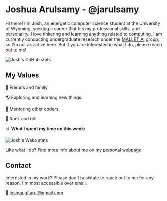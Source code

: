 # Joshua Arulsamy - @jarulsamy

Hi there! I'm Josh, an energetic computer science student at the University of
Wyoming, seeking a career that fits my professional skills, and personality.
I love tinkering and learning anything related to computing. I am currently
conducting undergraduate research under the [MALLET AI](http://mallet.ai) group, so I'm not as
active here. But if you are interested in what I do, please reach out to me!

![Josh's GitHub stats](https://github-readme-stats.vercel.app/api?username=jarulsamy&show_icons=true&theme=radical&include_all_commits=true&count_private=true&hide_title=true&hide=star,contribs)

## My Values

:yellow_heart: Friends and family.

:earth_americas: Exploring and learning new things.

:book: Mentoring other coders.

:guitar: Rock and roll.

:bar_chart: **What I spent my time on this week:**

![Josh's Waka stats](https://github-readme-stats.vercel.app/api/wakatime?username=joshua&hide_title=true&theme=dracula&bg_color=141321&api_domain=wakatime.arulsamy.me&layout=compact&range=last_30_days)

Like what I do? Find more info about me on my personal [webpage](https://arulsamy.me).

## Contact

Interested in my work? Please don't hesistate to reach out to me for any reason.
I'm most accessible over email.

:email: [joshua.gf.arul@gmail.com](mailto:joshua.gf.arul@gmail.com)


